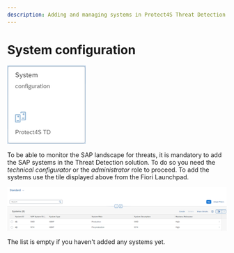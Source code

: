 ```yaml
---
description: Adding and managing systems in Protect4S Threat Detection solution
---
```


# System configuration

![System configuration application](<../../../.gitbook/assets/image (36).png>)

To be able to monitor the SAP landscape for threats, it is mandatory to add the SAP systems in the Threat Detection solution. To do so you need the _technical configurator_ or the _administrator_ role to proceed. To add the systems use the tile displayed above from the Fiori Launchpad.

![System application of Protect4S Threat Detection solution](<../../../.gitbook/assets/image (26).png>)

The list is empty if you haven't added any systems yet.&#x20;
